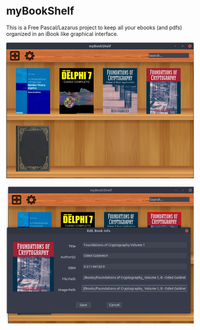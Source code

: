 # myBookShelf
This is a Free Pascal/Lazarus project to keep all your ebooks (and pdfs) organized in an iBook like graphical interface.

![Screenshot](/screenshot/mybookshelf_screenshot2.png?raw=true "GTK Screenshot")

![Screenshot](/screenshot/mybookshelf_screenshot3.png?raw=true "GTK Screenshot")
